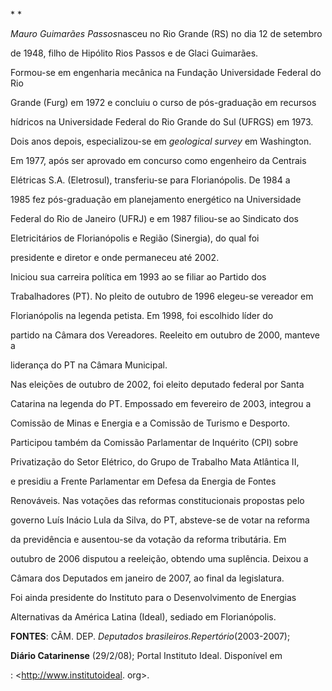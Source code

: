 

* *



*Mauro Guimarães Passos*nasceu no Rio Grande (RS) no dia 12 de setembro

de 1948, filho de Hipólito Rios Passos e de Glaci Guimarães.



Formou-se em engenharia mecânica na Fundação Universidade Federal do Rio

Grande (Furg) em 1972 e concluiu o curso de pós-graduação em recursos

hídricos na Universidade Federal do Rio Grande do Sul (UFRGS) em 1973.

Dois anos depois, especializou-se em *geological survey* em Washington.

Em 1977, após ser aprovado em concurso como engenheiro da Centrais

Elétricas S.A. (Eletrosul), transferiu-se para Florianópolis. De 1984 a

1985 fez pós-graduação em planejamento energético na Universidade

Federal do Rio de Janeiro (UFRJ) e em 1987 filiou-se ao Sindicato dos

Eletricitários de Florianópolis e Região (Sinergia), do qual foi

presidente e diretor e onde permaneceu até 2002.  



Iniciou sua carreira política em 1993 ao se filiar ao Partido dos

Trabalhadores (PT). No pleito de outubro de 1996 elegeu-se vereador em

Florianópolis na legenda petista. Em 1998, foi escolhido líder do

partido na Câmara dos Vereadores. Reeleito em outubro de 2000, manteve a

liderança do PT na Câmara Municipal.



Nas eleições de outubro de 2002, foi eleito deputado federal por Santa

Catarina na legenda do PT. Empossado em fevereiro de 2003, integrou a

Comissão de Minas e Energia e a Comissão de Turismo e Desporto.

Participou também da Comissão Parlamentar de Inquérito (CPI) sobre

Privatização do Setor Elétrico, do Grupo de Trabalho Mata Atlântica II,

e presidiu a Frente Parlamentar em Defesa da Energia de Fontes

Renováveis. Nas votações das reformas constitucionais propostas pelo

governo Luís Inácio Lula da Silva, do PT, absteve-se de votar na reforma

da previdência e ausentou-se da votação da reforma tributária. Em

outubro de 2006 disputou a reeleição, obtendo uma suplência. Deixou a

Câmara dos Deputados em janeiro de 2007, ao final da legislatura.



Foi ainda presidente do Instituto para o Desenvolvimento de Energias

Alternativas da América Latina (Ideal), sediado em Florianópolis.



**FONTES**: CÂM. DEP. *Deputados brasileiros.*Repertório**(2003-2007);

**Diário Catarinense** (29/2/08); Portal Instituto Ideal. Disponível em

: \<http://www.institutoideal. org\>.

